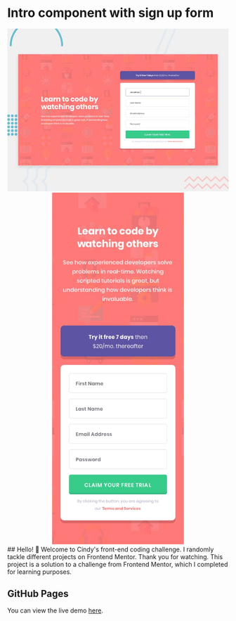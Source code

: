 # Intro component with sign up form
<img src="./design/desktop-preview.jpg" alt="Photo 1">
<div align="center">
  <img src="./design/mobile-design.jpg" alt="Photo 2" width="300">
</div>
## Hello! 👋
Welcome to Cindy's front-end coding challenge. I randomly tackle different projects on Frontend Mentor. Thank you for watching.
This project is a solution to a challenge from Frontend Mentor, which I completed for learning purposes.

## GitHub Pages
You can view the live demo [here](https://mayihsuan.github.io/intro-component-with-signup-form-master/).
